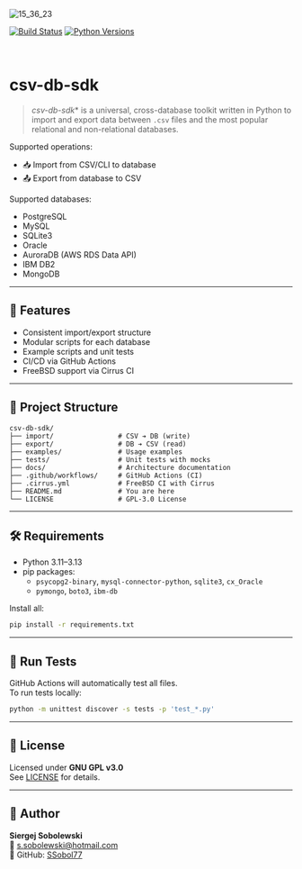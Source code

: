 ![15_36_23](https://github.com/user-attachments/assets/57718e79-5e8e-4201-bc49-168ab52ace60)

[![Build Status](https://github.com/SSobol77/csv-db-bridge/actions/workflows/test.yml/badge.svg)](https://github.com/SSobol77/csv-db-bridge/actions)
[![Python Versions](https://img.shields.io/badge/python-3.11%20|%203.12%20|%203.13-blue.svg)](https://www.python.org/)

<br>

# **csv-db-sdk** 

> *csv-db-sdk** is a universal, cross-database toolkit written in Python to import and export data between `.csv` files and the most popular relational and non-relational databases.

Supported operations:
- 📥 Import from CSV/CLI to database
- 📤 Export from database to CSV

Supported databases:
- PostgreSQL
- MySQL
- SQLite3
- Oracle
- AuroraDB (AWS RDS Data API)
- IBM DB2
- MongoDB

---

## 🚀 Features

- Consistent import/export structure
- Modular scripts for each database
- Example scripts and unit tests
- CI/CD via GitHub Actions
- FreeBSD support via Cirrus CI

---

## 📁 Project Structure

```
csv-db-sdk/
├── import/                # CSV ➔ DB (write)
├── export/                # DB ➔ CSV (read)
├── examples/              # Usage examples
├── tests/                 # Unit tests with mocks
├── docs/                  # Architecture documentation
├── .github/workflows/     # GitHub Actions (CI)
├── .cirrus.yml            # FreeBSD CI with Cirrus
├── README.md              # You are here
└── LICENSE                # GPL-3.0 License
```

---

## 🛠 Requirements

- Python 3.11–3.13  
- pip packages:
  - `psycopg2-binary`, `mysql-connector-python`, `sqlite3`, `cx_Oracle`
  - `pymongo`, `boto3`, `ibm-db`

Install all:

```bash
pip install -r requirements.txt
```

---

## 💪 Run Tests

GitHub Actions will automatically test all files.  
To run tests locally:

```bash
python -m unittest discover -s tests -p 'test_*.py'
```

---

## 📄 License

Licensed under **GNU GPL v3.0**  
See [LICENSE](LICENSE) for details.

---

## 👤 Author

**Siergej Sobolewski**  
📧 [s.sobolewski@hotmail.com](mailto:s.sobolewski@hotmail.com)  
🔗 GitHub: [SSobol77](https://github.com/SSobol77)

